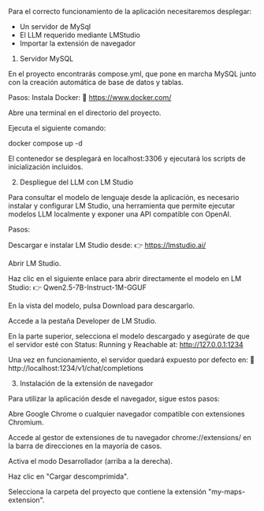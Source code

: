 Para el correcto funcionamiento de la aplicación necesitaremos desplegar:

- Un servidor de MySql
- El LLM requerido mediante LMStudio
- Importar la extensión de navegador

1. Servidor MySQL

En el proyecto encontrarás compose.yml, que pone en marcha MySQL junto con la creación automática de base de datos y tablas.

Pasos:
Instala Docker:
🔗 https://www.docker.com/

Abre una terminal en el directorio del proyecto.

Ejecuta el siguiente comando:

docker compose up -d

El contenedor se desplegará en localhost:3306 y ejecutará los scripts de inicialización incluidos.

2. Despliegue del LLM con LM Studio

Para consultar el modelo de lenguaje desde la aplicación, es necesario instalar y configurar LM Studio, una herramienta que permite ejecutar modelos LLM localmente y exponer una API compatible con OpenAI.

Pasos:

Descargar e instalar LM Studio desde:
👉 https://lmstudio.ai/

Abrir LM Studio.

Haz clic en el siguiente enlace para abrir directamente el modelo en LM Studio:
👉 Qwen2.5-7B-Instruct-1M-GGUF

En la vista del modelo, pulsa Download para descargarlo.

Accede a la pestaña Developer de LM Studio.

En la parte superior, selecciona el modelo descargado y asegúrate de que el servidor esté con Status: Running y Reachable at: http://127.0.0.1:1234

Una vez en funcionamiento, el servidor quedará expuesto por defecto en:
📍 http://localhost:1234/v1/chat/completions


3. Instalación de la extensión de navegador

Para utilizar la aplicación desde el navegador, sigue estos pasos:

Abre Google Chrome o cualquier navegador compatible con extensiones Chromium.

Accede al gestor de extensiones de tu navegador chrome://extensions/ en la barra de direcciones en la mayoría de casos.

Activa el modo Desarrollador (arriba a la derecha).

Haz clic en "Cargar descomprimida".

Selecciona la carpeta del proyecto que contiene la extensión "my-maps-extension".





